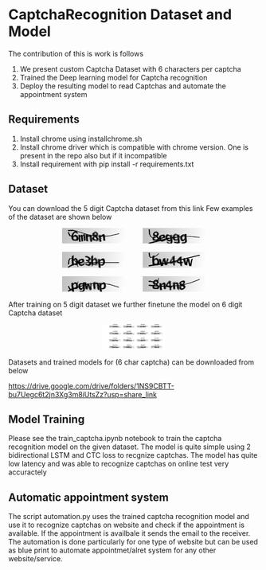 # CaptchaRecognition Dataset and Model
 
The contribution of this is work is follows

1) We present custom Captcha Dataset with 6 characters per captcha
2) Trained the Deep learning model for Captcha recognition
3) Deploy the resulting model to read Captchas and automate the appointment system

## Requirements 

1. Install chrome using installchrome.sh
2. Install chrome driver which is compatible with chrome version. One is present in the repo also but if it incompatible
3. Install requirement with pip install -r requirements.txt

## Dataset

You can download the 5 digit Captcha dataset from this link 
Few examples of the dataset are shown below
<p align="center">
  <img alt="Light" src="vis_imgs/6mn8n.png" width="25%">
&nbsp; &nbsp; &nbsp; &nbsp;
  <img alt="Dark" src="vis_imgs/8eggg.png" width="25%">
</p>
<p align="center">
  <img alt="Light" src="vis_imgs/be3bp.png" width="25%">
&nbsp; &nbsp; &nbsp; &nbsp;
  <img alt="Dark" src="vis_imgs/bw44w.png" width="25%">
</p>
<p align="center">
  <img alt="Light" src="vis_imgs/pgwnp.png" width="25%">
&nbsp; &nbsp; &nbsp; &nbsp;
  <img alt="Dark" src="vis_imgs/8n4n8.png" width="25%">
</p>

After training on 5 digit dataset we further finetune the model on 6 digit Captcha dataset

<p align="center">
  <img alt="Light" src="vis_imgs/six_chars.png" width="25%">
</p>

Datasets and trained models for (6 char captcha) can be downloaded from below

https://drive.google.com/drive/folders/1NS9CBTT-bu7Uegc6t2jn3Xg3m8iUtsZz?usp=share_link

## Model Training
Please see the train_captcha.ipynb notebook to train the captcha recognition model on the given dataset. The model is quite simple using 2 bidirectional LSTM and CTC loss to recgnize captchas. The model has quite low latency and was able to recognize captchas on online test very accuractely

## Automatic appointment system
The script automation.py uses the trained captcha recognition model and use it to recognize captchas on website and check if the appointment is available. If the appointment is availbale it sends the email to the receiver. The automation is done particularly for one type of website but can be used as blue print to automate appointmet/alret system for any other website/service.
